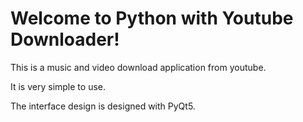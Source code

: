 # Welcome to Python with Youtube Downloader!

This is a music and video download application from youtube. 

It is very simple to use. 

The interface design is designed with PyQt5.
